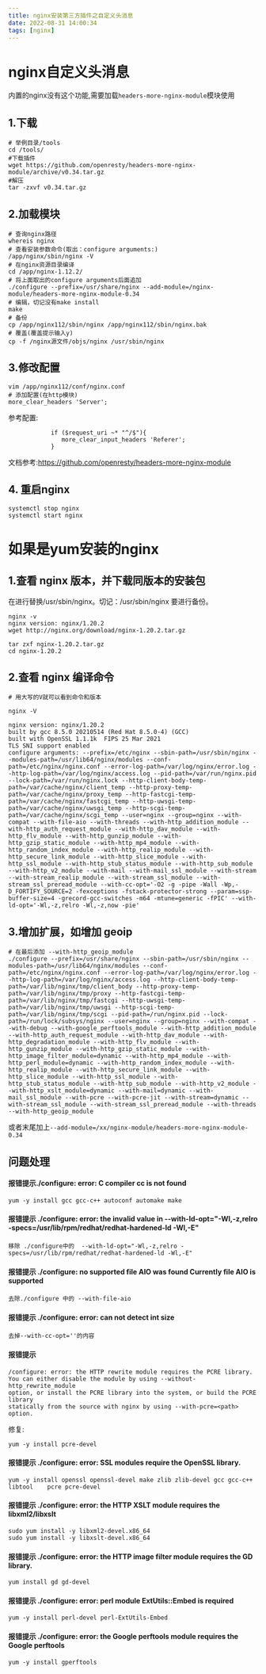 ```yaml
---
title: nginx安装第三方插件之自定义头消息
date: 2022-08-31 14:00:34
tags: [nginx]
---
```

# nginx自定义头消息
内置的nginx没有这个功能,需要加载`headers-more-nginx-module`模块使用

## 1.下载
```
# 举例目录/tools
cd /tools/
#下载插件
wget https://github.com/openresty/headers-more-nginx-module/archive/v0.34.tar.gz
#解压
tar -zxvf v0.34.tar.gz
```
<!--more-->

## 2.加载模块
```
# 查询nginx路径
whereis nginx
# 查看安装参数命令(取出：configure arguments:)
/app/nginx/sbin/nginx -V
# 在nginx资源目录编译
cd /app/nginx-1.12.2/
# 将上面取出的configure arguments后面追加 
./configure --prefix=/usr/share/nginx --add-module=/nginx-module/headers-more-nginx-module-0.34
# 编辑，切记没有make install
make
# 备份
cp /app/nginx112/sbin/nginx /app/nginx112/sbin/nginx.bak 
# 覆盖(覆盖提示输入y)
cp -f /nginx源文件/objs/nginx /usr/sbin/nginx
```

## 3.修改配置
```
vim /app/nginx112/conf/nginx.conf
# 添加配置(在http模块)
more_clear_headers 'Server';
```
参考配置:
```
            if ($request_uri ~* "^/$"){
               more_clear_input_headers 'Referer';
            }    
```
文档参考:https://github.com/openresty/headers-more-nginx-module
## 4. 重启nginx
```
systemctl stop nginx
systemctl start nginx
```


# 如果是yum安装的nginx
## 1.查看 nginx 版本，并下载同版本的安装包
在进行替换/usr/sbin/nginx。切记：/usr/sbin/nginx 要进行备份。
```
nginx -v
nginx version: nginx/1.20.2
wget http://nginx.org/download/nginx-1.20.2.tar.gz

tar zxf nginx-1.20.2.tar.gz 
cd nginx-1.20.2

```
## 2.查看 nginx 编译命令
```
# 用大写的V就可以看到命令和版本

nginx -V

nginx version: nginx/1.20.2
built by gcc 8.5.0 20210514 (Red Hat 8.5.0-4) (GCC) 
built with OpenSSL 1.1.1k  FIPS 25 Mar 2021
TLS SNI support enabled
configure arguments: --prefix=/etc/nginx --sbin-path=/usr/sbin/nginx --modules-path=/usr/lib64/nginx/modules --conf-path=/etc/nginx/nginx.conf --error-log-path=/var/log/nginx/error.log --http-log-path=/var/log/nginx/access.log --pid-path=/var/run/nginx.pid --lock-path=/var/run/nginx.lock --http-client-body-temp-path=/var/cache/nginx/client_temp --http-proxy-temp-path=/var/cache/nginx/proxy_temp --http-fastcgi-temp-path=/var/cache/nginx/fastcgi_temp --http-uwsgi-temp-path=/var/cache/nginx/uwsgi_temp --http-scgi-temp-path=/var/cache/nginx/scgi_temp --user=nginx --group=nginx --with-compat --with-file-aio --with-threads --with-http_addition_module --with-http_auth_request_module --with-http_dav_module --with-http_flv_module --with-http_gunzip_module --with-http_gzip_static_module --with-http_mp4_module --with-http_random_index_module --with-http_realip_module --with-http_secure_link_module --with-http_slice_module --with-http_ssl_module --with-http_stub_status_module --with-http_sub_module --with-http_v2_module --with-mail --with-mail_ssl_module --with-stream --with-stream_realip_module --with-stream_ssl_module --with-stream_ssl_preread_module --with-cc-opt='-O2 -g -pipe -Wall -Wp,-D_FORTIFY_SOURCE=2 -fexceptions -fstack-protector-strong --param=ssp-buffer-size=4 -grecord-gcc-switches -m64 -mtune=generic -fPIC' --with-ld-opt='-Wl,-z,relro -Wl,-z,now -pie'
```

## 3.增加扩展，如增加 geoip
```
# 在最后添加 --with-http_geoip_module
./configure --prefix=/usr/share/nginx --sbin-path=/usr/sbin/nginx --modules-path=/usr/lib64/nginx/modules --conf-path=/etc/nginx/nginx.conf --error-log-path=/var/log/nginx/error.log --http-log-path=/var/log/nginx/access.log --http-client-body-temp-path=/var/lib/nginx/tmp/client_body --http-proxy-temp-path=/var/lib/nginx/tmp/proxy --http-fastcgi-temp-path=/var/lib/nginx/tmp/fastcgi --http-uwsgi-temp-path=/var/lib/nginx/tmp/uwsgi --http-scgi-temp-path=/var/lib/nginx/tmp/scgi --pid-path=/run/nginx.pid --lock-path=/run/lock/subsys/nginx --user=nginx --group=nginx --with-compat --with-debug --with-google_perftools_module --with-http_addition_module --with-http_auth_request_module --with-http_dav_module --with-http_degradation_module --with-http_flv_module --with-http_gunzip_module --with-http_gzip_static_module --with-http_image_filter_module=dynamic --with-http_mp4_module --with-http_perl_module=dynamic --with-http_random_index_module --with-http_realip_module --with-http_secure_link_module --with-http_slice_module --with-http_ssl_module --with-http_stub_status_module --with-http_sub_module --with-http_v2_module --with-http_xslt_module=dynamic --with-mail=dynamic --with-mail_ssl_module --with-pcre --with-pcre-jit --with-stream=dynamic --with-stream_ssl_module --with-stream_ssl_preread_module --with-threads --with-http_geoip_module

```
或者末尾加上`--add-module=/xx/nginx-module/headers-more-nginx-module-0.34`


## 问题处理

#### 报错提示./configure: error: C compiler cc is not found
```
yum -y install gcc gcc-c++ autoconf automake make
```

#### 报错提示 ./configure: error: the invalid value in --with-ld-opt="-Wl,-z,relro -specs=/usr/lib/rpm/redhat/redhat-hardened-ld -Wl,-E"
```
移除 ./configure中的  --with-ld-opt="-Wl,-z,relro -specs=/usr/lib/rpm/redhat/redhat-hardened-ld -Wl,-E"
```

#### 报错提示 ./configure: no supported file AIO was found Currently file AIO is supported
```
去除./configure 中的 --with-file-aio
```

#### 报错提示 ./configure: error: can not detect int size
```
去掉--with-cc-opt=''的内容
```
#### 报错提示
```
/configure: error: the HTTP rewrite module requires the PCRE library.
You can either disable the module by using --without-http_rewrite_module
option, or install the PCRE library into the system, or build the PCRE library
statically from the source with nginx by using --with-pcre=<path> option.
```
修复:
```
yum -y install pcre-devel
```

#### 报错提示 ./configure: error: SSL modules require the OpenSSL library.
```
yum -y install openssl openssl-devel make zlib zlib-devel gcc gcc-c++ libtool    pcre pcre-devel
```

#### 报错提示 ./configure: error: the HTTP XSLT module requires the libxml2/libxslt
```
sudo yum install -y libxml2-devel.x86_64
sudo yum install -y libxslt-devel.x86_64
```

#### 报错提示 ./configure: error: the HTTP image filter module requires the GD library.
```
yum install gd gd-devel
```

#### 报错提示 ./configure: error: perl module ExtUtils::Embed is required
```
yum -y install perl-devel perl-ExtUtils-Embed
```
#### 报错提示 ./configure: error: the Google perftools module requires the Google perftools
```
yum -y install gperftools
```
